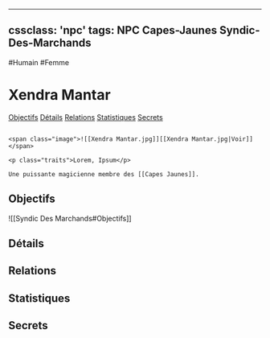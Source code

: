 
---
cssclass: 'npc'
tags: NPC Capes-Jaunes Syndic-Des-Marchands
---
<span class="npc-tags">#Humain #Femme</span>

# Xendra Mantar
<span class="nav">[Objectifs](#Objectifs) [Détails](#Détails) [Relations](#Relations) [Statistiques](#Statistiques) [Secrets](#Secrets)</span>

```ad-desc

<span class="image">![[Xendra Mantar.jpg]][[Xendra Mantar.jpg|Voir]]</span>

<p class="traits">Lorem, Ipsum</p>

Une puissante magicienne membre des [[Capes Jaunes]].
```

## Objectifs
<span class="embed-section">![[Syndic Des Marchands#Objectifs]]</span>

## Détails

## Relations

## Statistiques

## Secrets